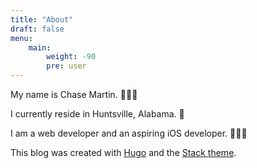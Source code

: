 ```yaml
---
title: "About"
draft: false
menu:
    main:
        weight: -90
        pre: user
---
```


My name is Chase Martin. 🙋🏻‍♂️

I currently reside in Huntsville, Alabama. 🚀

I am a web developer and an aspiring iOS developer. 👨🏻‍💻

This blog was created with [Hugo](https://gohugo.io/) and the [Stack theme](https://github.com/CaiJimmy/hugo-theme-stack).